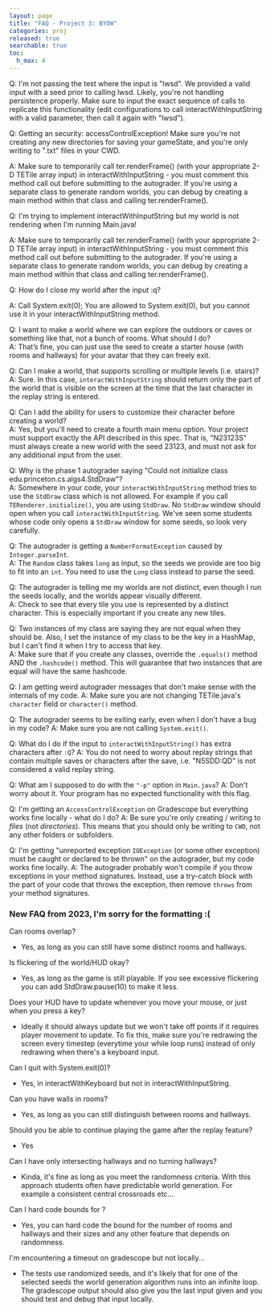 ```yaml
---
layout: page
title: "FAQ - Project 3: BYOW"
categories: proj
released: true
searchable: true
toc:
  h_max: 4
---
```


Q: I'm not passing the test where the input is "lwsd". 
We provided a valid input with a seed prior to calling lwsd. Likely, you're not handling persistence properly. Make sure to input the exact sequence of calls to replicate this functionality (edit configurations to call interactWithInputString with a valid parameter, then call it again with "lwsd").

Q: Getting an security: accessControlException!
Make sure you're not creating any new directories for saving your gameState, and you're only writing to ".txt" files in your CWD.

A: Make sure to temporarily call ter.renderFrame() (with your appropriate 2-D TETile array input) in interactWithInputString - you must comment this method call out before submitting to the autograder. If you're using a separate class to generate random worlds, you can debug by creating a main method within that class and calling ter.renderFrame().

Q: I'm trying to implement interactWithInputString but my world is not rendering when I'm running Main.java!

A: Make sure to temporarily call ter.renderFrame() (with your appropriate 2-D TETile array input) in interactWithInputString - you must comment this method call out before submitting to the autograder. If you're using a separate class to generate random worlds, you can debug by creating a main method within that class and calling ter.renderFrame().

Q: How do I close my world after the input :q? 

A: Call System.exit(0); You are allowed to System.exit(0), but you cannot use it in your interactWithInputString method.

Q: I want to make a world where we can explore the outdoors or caves or something like that, not a bunch of rooms. What should I do?  
A: That’s fine, you can just use the seed to create a starter house (with rooms and hallways) for your avatar that they can freely exit.

Q: Can I make a world, that supports scrolling or multiple levels (i.e. stairs)?  
A: Sure. In this case, `interactWithInputString` should return only the part of the world that is visible on the screen at the time that the last character in the replay string is entered.

Q: Can I add the ability for users to customize their character before creating a world?  
A: Yes, but you'll need to create a fourth main menu option. Your project must support exactly the API described in this spec. That is, "N23123S" must always create a new world with the seed 23123, and must not ask for any additional input from the user.

Q: Why is the phase 1 autograder saying "Could not initialize class edu.princeton.cs.algs4.StdDraw"?  
A: Somewhere in your code, your `interactWithInputString` method tries to use the `StdDraw` class which is not allowed. For example if you call `TERenderer.initialize()`, you are using `StdDraw`. No `StdDraw` window should open when you call `interactWithInputString`. We've seen some students whose code only opens a `StdDraw` window for some seeds, so look very carefully.

Q: The autograder is getting a `NumberFormatException` caused by `Integer.parseInt`.  
A: The `Random` class takes `long` as input, so the seeds we provide are too big to fit into an `int`. You need to use the `Long` class instead to parse the seed.

Q: The autograder is telling me my worlds are not distinct, even though I run the seeds locally, and the worlds appear visually different.  
A: Check to see that every tile you use is represented by a distinct character. This is especially important if you create any new tiles.

Q: Two instances of my class are saying they are not equal when they should be. Also, I set the instance of my class to be the key in a HashMap, but I can't find it when I try to access that key.  
A: Make sure that if you create any classes, override the `.equals()` method AND the `.hashcode()` method. This will guarantee that two instances that are equal will have the same hashcode.

Q: I am getting weird autograder messages that don't make sense with the internals of my code.
A: Make sure you are not changing TETile.java's `character` field or `character()` method.

Q: The autograder seems to be exiting early, even when I don't have a bug in my code?
A: Make sure you are not calling `System.exit()`.

Q: What do I do if the input to `interactWithInputString()` has extra characters after `:Q`?
A: You do not need to worry about replay strings that contain multiple saves or characters after the save, i.e. "N5SDD:QD" is not considered a valid replay string.

Q: What am I supposed to do with the `"-p"` option in `Main.java`?
A: Don't worry about it. Your program has no expected functionality with this flag.

Q: I'm getting an `AccessControlException` on Gradescope but everything works fine locally - what do I do?
A: Be sure you're only creating / writing to _files_ (not _directories_). This means that you should only be writing to `CWD`, not any other folders or subfolders.

Q: I'm getting "unreported exception `IOException` (or some other exception) must be caught or declared to be thrown" on the autograder, but my code works fine locally.
A: The autograder probably won't compile if you throw exceptions in your method signatures. Instead, use a try-catch block with the part of your code that throws the exception, then remove `throws` from your method signatures.

### New FAQ from 2023, I'm sorry for the formatting :(

Can rooms overlap? 

-   Yes, as long as you can still have some distinct rooms and hallways.

Is flickering of the world/HUD okay? 

-   Yes, as long as the game is still playable. If you see excessive flickering you can add StdDraw.pause(10) to make it less.

Does your HUD have to update whenever you move your mouse, or just when you press a key?

-   Ideally it should always update but we won't take off points if it requires player movement to update. To fix this, make sure you're redrawing the screen every timestep (everytime your while loop runs) instead of only redrawing when there's a keyboard input. 

Can I quit with System.exit(0)?

-   Yes, in  interactWithKeyboard but not in interactWithInputString.

Can you have walls in rooms?

-   Yes, as long as you can still distinguish between rooms and hallways.

Should you be able to continue playing the game after the replay feature?

-   Yes

Can I have only intersecting hallways and no turning hallways?

-   Kinda, it's fine as long as you meet the randomness criteria. With this approach students often have predictable world generation. For example a consistent central crossroads etc...

Can I hard code bounds for <blank>?

-   Yes, you can hard code the bound for the number of rooms and hallways and their sizes and any other feature that depends on randomness. 

I'm encountering a timeout on gradescope but not locally...

-   The tests use randomized seeds, and it's likely that for one of the selected seeds the world generation algorithm runs into an infinite loop. The gradescope output should also give you the last input given and you should test and debug that input locally.
